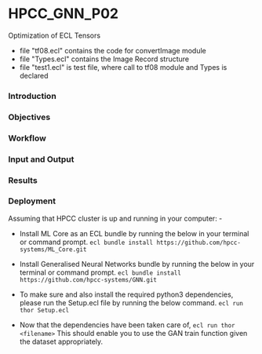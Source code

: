 # HPCC_GNN_P02
Optimization of ECL Tensors


- file "tf08.ecl" contains the code for convertImage module
- file "Types.ecl" contains the Image Record structure
- file "test1.ecl" is test file, where call to tf08 module and Types is declared
  

### Introduction




### Objectives




### Workflow



### Input and Output






### Results



### Deployment

Assuming that HPCC cluster is up and running in your computer: -

- Install ML Core as an ECL bundle by running the below in your terminal or command prompt.
 ```ecl bundle install https://github.com/hpcc-systems/ML_Core.git```

- Install Generalised Neural Networks bundle by running the below in your terminal or command prompt.
 ```ecl bundle install https://github.com/hpcc-systems/GNN.git```

- To make sure and also install the required python3 dependencies, please run the Setup.ecl file by running the below command.
 ```ecl run thor Setup.ecl```

- Now that the dependencies have been taken care of,
 ```ecl run thor <filename>```
This should enable you to use the GAN train function given the dataset appropriately.
